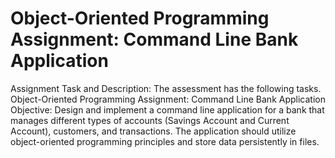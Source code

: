 # Object-Oriented Programming Assignment: Command Line Bank Application

Assignment Task and Description:
The assessment has the following tasks. 
Object-Oriented Programming Assignment: Command Line Bank Application 
Objective: 
Design and implement a command line application for a bank that manages different types of accounts (Savings Account and Current Account), customers, and transactions. The application should utilize object-oriented programming principles and store data persistently in files.
